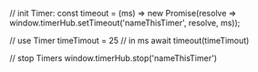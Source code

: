 
// init Timer:
const timeout = (ms) => new Promise(resolve => window.timerHub.setTimeout('nameThisTimer', resolve, ms));

// use Timer
timeTimout = 25 // in ms
await timeout(timeTimout)

// stop Timers
window.timerHub.stop('nameThisTimer')
